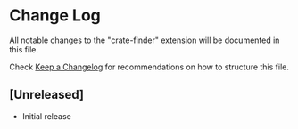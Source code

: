 # Change Log

All notable changes to the "crate-finder" extension will be documented in this file.

Check [Keep a Changelog](http://keepachangelog.com/) for recommendations on how to structure this file.

## [Unreleased]

- Initial release